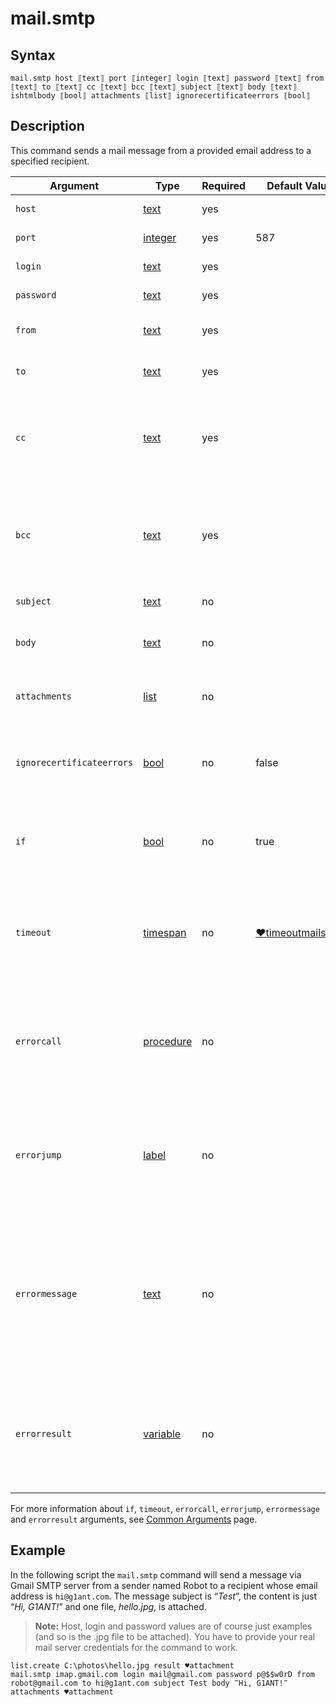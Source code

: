 # mail.smtp

## Syntax

```G1ANT
mail.smtp host ⟦text⟧ port ⟦integer⟧ login ⟦text⟧ password ⟦text⟧ from ⟦text⟧ to ⟦text⟧ cc ⟦text⟧ bcc ⟦text⟧ subject ⟦text⟧ body ⟦text⟧ ishtmlbody ⟦bool⟧ attachments ⟦list⟧ ignorecertificateerrors ⟦bool⟧
```

## Description

This command sends a mail message from a provided email address to a specified recipient.

| Argument | Type | Required | Default Value | Description |
| -------- | ---- | -------- | ------------- | ----------- |
| `host`                 | [text](../../G1ANT.Language/Structures/TextStructure.md) | yes      |                                                              | SMTP server address                                          |
| `port`                 | [integer](../../G1ANT.Language/Structures/IntegerStructure.md) | yes      | 587 | SMTP server port number                                   |
| `login`                | [text](../../G1ANT.Language/Structures/TextStructure.md) | yes      |                                                              | User email login                                             |
| `password`             | [text](../../G1ANT.Language/Structures/TextStructure.md) | yes      |                                                              | User email password                                          |
|`from`| [text](../../G1ANT.Language/Structures/TextStructure.md) | yes |  |Sender's email address|
|`to`| [text](../../G1ANT.Language/Structures/TextStructure.md) | yes |  |Recipient's email address|
| `cc`           | [text](../../G1ANT.Language/Structures/TextStructure.md) | yes      |                                                              | Carbon copy address(es); use semicolon (;) to separate multiple addresses |
|`bcc`| [text](../../G1ANT.Language/Structures/TextStructure.md) | yes | |Blind carbon copy address(es); use semicolon (;) to separate multiple addresses|
|`subject`| [text](../../G1ANT.Language/Structures/TextStructure.md) | no | |Message subject|
|`body`| [text](../../G1ANT.Language/Structures/TextStructure.md) | no|  |Message body, i.e. the main content of an email |
|`attachments`| [list](../../G1ANT.Language/Structures/ListStructure.md) | no |  | List of full paths to all files to be attached |
| `ignorecertificateerrors` | [bool](../../G1ANT.Language/Structures/BooleanStructure.md) | no       | false | If set to `true`, the command will ignore any security certificate errors |
| `if`           | [bool](../../G1ANT.Language/Structures/BooleanStructure.md) | no       | true                                                        | Executes the command only if a specified condition is true   |
| `timeout`      | [timespan](../../G1ANT.Language/Structures/TimeSpanStructure.md) | no       | [♥timeoutmailsmtp](../Variables/TimeoutMailSmtpVariable.md) | Specifies time in milliseconds for G1ANT.Robot to wait for the command to be executed |
| `errorcall`    | [procedure](../../G1ANT.Language/Structures/ProcedureStructure.md) | no       |                                                             | Name of a procedure to call when the command throws an exception or when a given `timeout` expires |
| `errorjump`    | [label](../../G1ANT.Language/Structures/LabelStructure.md) | no       |                                                             | Name of the label to jump to when the command throws an exception or when a given `timeout` expires |
| `errormessage` | [text](../../G1ANT.Language/Structures/TextStructure.md) | no       |                                                             | A message that will be shown in case the command throws an exception or when a given `timeout` expires, and no `errorjump` argument is specified |
| `errorresult`  | [variable](../../G1ANT.Language/Structures/VariableStructure.md) | no       |                                                             | Name of a variable that will store the returned exception. The variable will be of [error](../../G1ANT.Language/Structures/ErrorStructure.md) structure  |

For more information about `if`, `timeout`, `errorcall`, `errorjump`, `errormessage` and `errorresult` arguments, see [Common Arguments](../../../appendices/common-arguments.md) page.

## Example

In the following script the `mail.smtp` command will send a message via Gmail SMTP server from a sender named Robot to a recipient whose email address is `hi@g1ant.com`.  The message subject is “*Test*”, the content is just “*Hi, G1ANT!*” and one file, *hello.jpg*, is attached.

> **Note:** Host, login and password values are of course just examples (and so is the .jpg file to be attached). You have to provide your real mail server credentials for the command to work.

```G1ANT
list.create C:\photos\hello.jpg result ♥attachment
mail.smtp imap.gmail.com login mail@gmail.com password p@$$w0rD from robot@gmail.com to hi@g1ant.com subject Test body ‴Hi, G1ANT!‴ attachments ♥attachment
```
